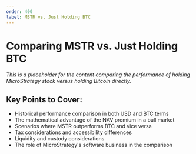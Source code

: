 ```yaml
---
order: 400
label: MSTR vs. Just Holding BTC
---
```


# Comparing MSTR vs. Just Holding BTC

_This is a placeholder for the content comparing the performance of holding MicroStrategy stock versus holding Bitcoin directly._

## Key Points to Cover:

- Historical performance comparison in both USD and BTC terms
- The mathematical advantage of the NAV premium in a bull market
- Scenarios where MSTR outperforms BTC and vice versa
- Tax considerations and accessibility differences
- Liquidity and custody considerations
- The role of MicroStrategy's software business in the comparison
